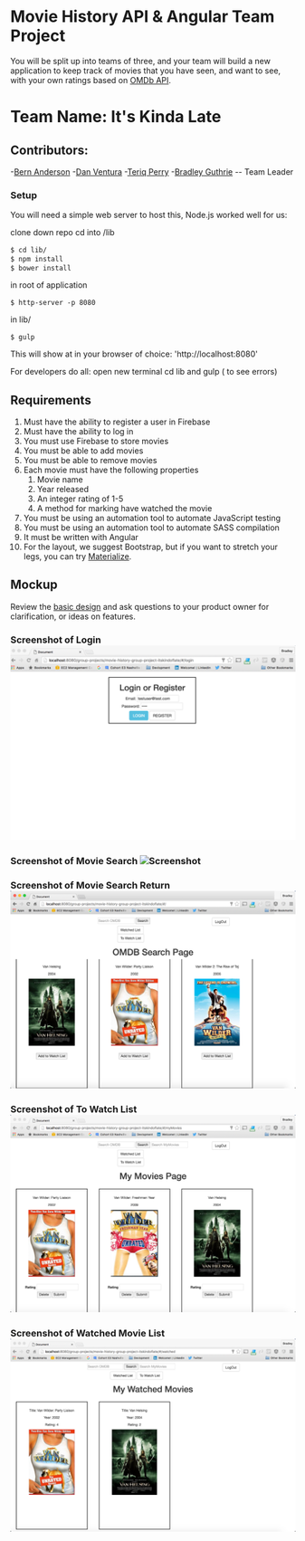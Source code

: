 # Movie History API & Angular Team Project

You will be split up into teams of three, and your team will build a new application to keep track of movies that you have seen, and want to see, with your own ratings based on [OMDb API](http://omdbapi.com/).

# Team Name: It's Kinda Late

## Contributors:
-[Bern Anderson](https://gtihub.com/bernardanderson)
-[Dan Ventura](https://github.com/danwventura)
-[Teriq Perry](https://github.com/jtmp2r)
-[Bradley Guthrie](https://github.com/guthb) -- Team Leader

### Setup
You will need a simple web server to host this, Node.js worked well for us:

clone down repo
cd into /lib
```
$ cd lib/
$ npm install
$ bower install
```
in root of  application

```
$ http-server -p 8080
```
in lib/

```
$ gulp
```

This will show at in your browser of choice:
'http://localhost:8080'

For developers do all:   open new terminal cd lib and gulp ( to see errors)

## Requirements
1. Must have the ability to register a user in Firebase
1. Must have the ability to log in
1. You must use Firebase to store movies
1. You must be able to add movies
1. You must be able to remove movies
1. Each movie must have the following properties
   1. Movie name
   1. Year released
   1. An integer rating of 1-5
   1. A method for marking have watched the movie
1. You must be using an automation tool to automate JavaScript testing
1. You must be using an automation tool to automate SASS compilation
1. It must be written with Angular
1. For the layout, we suggest Bootstrap, but if you want to stretch your legs, you can try [Materialize](http://materializecss.com/).

## Mockup

Review the [basic design](https://app.moqups.com/chortlehoort/uGBbLbK46Y/view/page/a3a0e7bf6) and ask questions to your product owner for clarification, or ideas on features.

### Screenshot of Login ![Screenshot](/img/login.png)

### Screenshot of Movie Search ![Screenshot](/img/ombdsearch.png)

### Screenshot of Movie Search Return  ![Screenshot](/img/searchresults.png)

### Screenshot of To Watch List ![Screenshot](/img/towatchlist.png)

### Screenshot of Watched Movie List ![Screenshot](/img/watchedlist.png)

